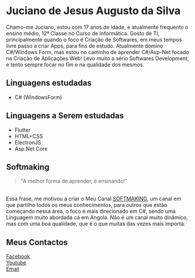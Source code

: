 # Juciano de Jesus Augusto da Silva
<p> Chamo-me Juciano, estou com 17 anos de idade, e atualmente frequento o ensino médio, 12ª Classe no Curso de Informática. Gosto de TI, principalmente quando o foco é Criação de Softwares, em meus tempos livre passo a criar Apps, para fins de estudo. Atualmente domino C#/Windows Form, mas estou no caminho de aprender C#/Asp-Net focado na Criação de Aplicações Web! Levo muito a sério Softwares Development, e tento sempre focar no fim e na qualidade dos mesmos. </p>

## Linguagens estudadas
- C# (WindowsForm)

## Linguagens a Serem estudadas
- Flutter </br>
- HTML+CSS </br>
- ElectronJS </br>
- Asp.Net Core </br>

## Softmaking
 > "A melhor forma de aprender, é ensinando!"
</br>
Essa frase, me motivou a criar o Meu Canal <a href="https://www.youtube.com/channel/UCnx7GM0biEoIggmOJbYozsA">SOFTMAKING</a>, um canal em que partilho todos os meus conhecimentos, para outros que estão começando nessa área, o foco é mais direcionado em C#, sendo uma Linguagem muito abordada cá em Angola.
Não é um canal muito dinâmico, mas com uma boa qualidade, que é o que muitas das vezes mais importa.

## Meus Contactos

<a href="https://www.facebook.com/jussani.silva.52/" >Facebook</a> </br>
<a href="https://www.youtube.com/channel/UCnx7GM0biEoIggmOJbYozsA" >Youtube</a> </br>
<a href="mailto:jucianodasilvasilvaa@gmail.com" >Email</a> </br>




